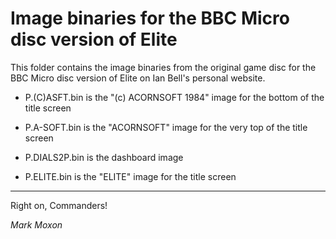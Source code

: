 # Image binaries for the BBC Micro disc version of Elite

This folder contains the image binaries from the original game disc for the BBC Micro disc version of Elite on Ian Bell's personal website.

* P.(C)ASFT.bin is the "(c) ACORNSOFT 1984" image for the bottom of the title screen

* P.A-SOFT.bin is the "ACORNSOFT" image for the very top of the title screen

* P.DIALS2P.bin is the dashboard image

* P.ELITE.bin is the "ELITE" image for the title screen

---

Right on, Commanders!

_Mark Moxon_